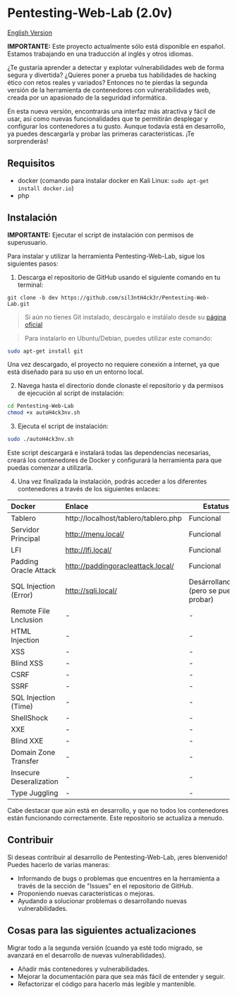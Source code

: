 # Pentesting-Web-Lab (2.0v)

[English Version](README_en.md)

**IMPORTANTE:** Este proyecto actualmente sólo está disponible en español. Estamos trabajando en una traducción al inglés y otros idiomas.

¿Te gustaría aprender a detectar y explotar vulnerabilidades web de forma segura y divertida? ¿Quieres poner a prueba tus habilidades de hacking ético con retos reales y variados? Entonces no te pierdas la segunda versión de la herramienta de contenedores con vulnerabilidades web, creada por un apasionado de la seguridad informática.

En esta nueva versión, encontrarás una interfaz más atractiva y fácil de usar, así como nuevas funcionalidades que te permitirán desplegar y configurar los contenedores a tu gusto. Aunque todavía está en desarrollo, ya puedes descargarla y probar las primeras características. ¡Te sorprenderás!

## Requisitos

- docker (comando para instalar docker en Kali Linux: `sudo apt-get install docker.io`)
- php

## Instalación

**IMPORTANTE:** Ejecutar el script de instalación con permisos de superusuario.

Para instalar y utilizar la herramienta Pentesting-Web-Lab, sigue los siguientes pasos:

1. Descarga el repositorio de GitHub usando el siguiente comando en tu terminal:

```
git clone -b dev https://github.com/sil3ntH4ck3r/Pentesting-Web-Lab.git
```
> Si aún no tienes Git instalado, descárgalo e instálalo desde su [página oficial](https://git-scm.com/downloads)

> Para instalarlo en Ubuntu/Debian, puedes utilizar este comando:
```bash
sudo apt-get install git
```
Una vez descargado, el proyecto no requiere conexión a internet, ya que está diseñado para su uso en un entorno local.

2. Navega hasta el directorio donde clonaste el repositorio y da permisos de ejecución al script de instalación:

```bash
cd Pentesting-Web-Lab
chmod +x autoH4ck3nv.sh
```

3. Ejecuta el script de instalación:

```bash
sudo ./autoH4ck3nv.sh
```

Este script descargará e instalará todas las dependencias necesarias, creará los contenedores de Docker y configurará la herramienta para que puedas comenzar a utilizarla.

4. Una vez finalizada la instalación, podrás acceder a los diferentes contenedores a través de los siguientes enlaces:

| Docker               | Enlace                                     |Estatus                                |
|:---------------------|:-------------------------------------------|---------------------------------------|
| Tablero              | http://localhost/tablero/tablero.php       |Funcional                              |
| Servidor Principal   | http://menu.local/                         |Funcional                              |
| LFI                  | http://lfi.local/                          |Funcional                              |
| Padding Oracle Attack| http://paddingoracleattack.local/          |Funcional                              |
| SQL Injection (Error)| http://sqli.local/                         |Desárrollandose (pero se puede probar) |
| Remote File Lnclusion|                    -                       |                   -                   |
| HTML Injection       |                    -                       |                   -                   |
| XSS                  |                    -                       |                   -                   |
| Blind XSS            |                    -                       |                   -                   |
| CSRF                 |                    -                       |                   -                   |
| SSRF                 |                    -                       |                   -                   |
| SQL Injection (Time) |                    -                       |                   -                   |
| ShellShock           |                    -                       |                   -                   |
| XXE                  |                    -                       |                   -                   |
| Blind XXE            |                    -                       |                   -                   |
| Domain Zone Transfer |                    -                       |                   -                   |
| Insecure Deseralization |                    -                       |                   -                   |
| Type Juggling        |                    -                       |                   -                   |

Cabe destacar que aún está en desarrollo, y que no todos los contenedores están funcionando correctamente. Este repositorio se actualiza a menudo.

## Contribuir

Si deseas contribuir al desarrollo de Pentesting-Web-Lab, ¡eres bienvenido! Puedes hacerlo de varias maneras:

- Informando de bugs o problemas que encuentres en la herramienta a través de la sección de "Issues" en el repositorio de GitHub.
- Proponiendo nuevas características o mejoras.
- Ayudando a solucionar problemas o desarrollando nuevas vulnerabilidades.

## Cosas para las siguientes actualizaciones
Migrar todo a la segunda versión (cuando ya esté todo migrado, se avanzará en el desarrollo de nuevas vulnerabilidades).
- Añadir más contenedores y vulnerabilidades.
- Mejorar la documentación para que sea más fácil de entender y seguir.
- Refactorizar el código para hacerlo más legible y mantenible.

